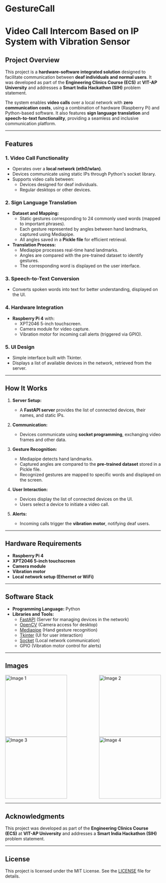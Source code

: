 # GestureCall

# Video Call Intercom Based on IP System with Vibration Sensor

## Project Overview

This project is a **hardware-software integrated solution** designed to facilitate communication between **deaf individuals and normal users**. It was developed as part of the **Engineering Clinics Course (ECS)** at **VIT-AP University** and addresses a **Smart India Hackathon (SIH)** problem statement.

The system enables **video calls** over a local network with **zero communication costs**, using a combination of hardware (Raspberry Pi) and Python-based software. It also features **sign language translation** and **speech-to-text functionality**, providing a seamless and inclusive communication platform.

---

## Features

### 1. **Video Call Functionality**
- Operates over a **local network (eth0/wlan)**.
- Devices communicate using static IPs through Python's socket library.
- Supports video calls between:
  - Devices designed for deaf individuals.
  - Regular desktops or other devices.

### 2. **Sign Language Translation**
- **Dataset and Mapping:**
  - Static gestures corresponding to 24 commonly used words (mapped to important phrases).
  - Each gesture represented by angles between hand landmarks, captured using Mediapipe.
  - All angles saved in a **Pickle file** for efficient retrieval.
- **Translation Process:**
  - Mediapipe processes real-time hand landmarks.
  - Angles are compared with the pre-trained dataset to identify gestures.
  - The corresponding word is displayed on the user interface.

### 3. **Speech-to-Text Conversion**
- Converts spoken words into text for better understanding, displayed on the UI.

### 4. **Hardware Integration**
- **Raspberry Pi 4** with:
  - XPT2046 5-inch touchscreen.
  - Camera module for video capture.
  - Vibration motor for incoming call alerts (triggered via GPIO).

### 5. **UI Design**
- Simple interface built with Tkinter.
- Displays a list of available devices in the network, retrieved from the server.

---

## How It Works

1. **Server Setup:**
   - A **FastAPI server** provides the list of connected devices, their names, and static IPs.

2. **Communication:**
   - Devices communicate using **socket programming**, exchanging video frames and other data.

3. **Gesture Recognition:**
   - Mediapipe detects hand landmarks.
   - Captured angles are compared to the **pre-trained dataset** stored in a Pickle file.
   - Recognized gestures are mapped to specific words and displayed on the screen.

4. **User Interaction:**
   - Devices display the list of connected devices on the UI.
   - Users select a device to initiate a video call.

5. **Alerts:**
   - Incoming calls trigger the **vibration motor**, notifying deaf users.

---

## Hardware Requirements

- **Raspberry Pi 4**
- **XPT2046 5-inch touchscreen**
- **Camera module**
- **Vibration motor**
- **Local network setup (Ethernet or WiFi)**

---

## Software Stack

- **Programming Language:** Python
- **Libraries and Tools:**
  - [FastAPI](https://fastapi.tiangolo.com/) (Server for managing devices in the network)
  - [OpenCV](https://opencv.org/) (Camera access for desktop)
  - [Mediapipe](https://mediapipe.dev/) (Hand gesture recognition)
  - [Tkinter](https://docs.python.org/3/library/tkinter.html) (UI for user interaction)
  - [Socket](https://docs.python.org/3/library/socket.html) (Local network communication)
  - GPIO (Vibration motor control for alerts)

---
## Images

<div style="display: flex; flex-wrap: wrap; justify-content: space-between;">
  <img src="images/image1.jpg" alt="Image 1" width="200" height="200" />
  <img src="images/image2.jpg" alt="Image 2" width="200" height="200" />
  <img src="images/image3.jpg" alt="Image 3" width="200" height="200" />
  <img src="images/image4.jpg" alt="Image 4" width="200" height="200" />
</div>

---

## Acknowledgments

This project was developed as part of the **Engineering Clinics Course (ECS)** at **VIT-AP University** and addresses a **Smart India Hackathon (SIH)** problem statement.

---

## License

This project is licensed under the MIT License. See the [LICENSE](LICENSE) file for details.
